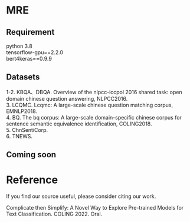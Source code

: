 # MRE
## Requirement
python 3.8  
tensorflow-gpu==2.2.0  
bert4keras==0.9.9
## Datasets
1-2. KBQA、DBQA. Overview of the nlpcc-iccpol 2016 shared task: open domain chinese question answering, NLPCC2016.   
3. LCQMC.  Lcqmc: A large-scale chinese question matching corpus, EMNLP2018.   
4. BQ. The bq corpus: A large-scale domain-specific chinese corpus for sentence semantic equivalence identification, COLING2018.  
5. ChnSentiCorp.   
6. TNEWS.

## Coming soon

# Reference
If you find our source useful, please consider citing our work.

Complicate then Simplify: A Novel Way to Explore Pre-trained Models for Text Classification. COLING 2022. Oral.
